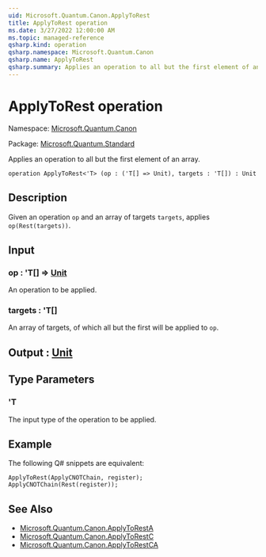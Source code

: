 ```yaml
---
uid: Microsoft.Quantum.Canon.ApplyToRest
title: ApplyToRest operation
ms.date: 3/27/2022 12:00:00 AM
ms.topic: managed-reference
qsharp.kind: operation
qsharp.namespace: Microsoft.Quantum.Canon
qsharp.name: ApplyToRest
qsharp.summary: Applies an operation to all but the first element of an array.
---
```


# ApplyToRest operation

Namespace: [Microsoft.Quantum.Canon](xref:Microsoft.Quantum.Canon)

Package: [Microsoft.Quantum.Standard](https://nuget.org/packages/Microsoft.Quantum.Standard)


Applies an operation to all but the first element of an array.

```qsharp
operation ApplyToRest<'T> (op : ('T[] => Unit), targets : 'T[]) : Unit
```


## Description

Given an operation `op` and an array of targets `targets`,applies `op(Rest(targets))`.

## Input

### op : 'T[] => [Unit](xref:microsoft.quantum.qsharp.valueliterals#unit-literal) 

An operation to be applied.


### targets : 'T[]

An array of targets, of which all but the first will be applied to `op`.



## Output : [Unit](xref:microsoft.quantum.qsharp.valueliterals#unit-literal)



## Type Parameters

### 'T

The input type of the operation to be applied.

## Example

The following Q# snippets are equivalent:```qsharpApplyToRest(ApplyCNOTChain, register);ApplyCNOTChain(Rest(register));```

## See Also

- [Microsoft.Quantum.Canon.ApplyToRestA](xref:Microsoft.Quantum.Canon.ApplyToRestA)
- [Microsoft.Quantum.Canon.ApplyToRestC](xref:Microsoft.Quantum.Canon.ApplyToRestC)
- [Microsoft.Quantum.Canon.ApplyToRestCA](xref:Microsoft.Quantum.Canon.ApplyToRestCA)
